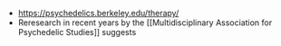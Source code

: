 - https://psychedelics.berkeley.edu/therapy/
- Reresearch in recent years by the [[Multidisciplinary Association for Psychedelic Studies]] suggests